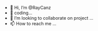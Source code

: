 - 👋 Hi, I’m @RayCanz
- 👀 coding...
- 💞️ I’m looking to collaborate on project ...
- 📫 How to reach me ...

<!---
RayCanz/RayCanz is a ✨ special ✨ repository because its `README.md` (this file) appears on your GitHub profile.
You can click the Preview link to take a look at your changes.
--->
